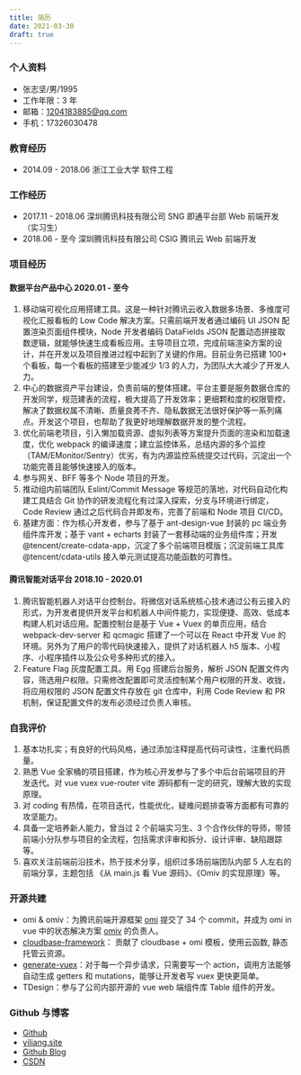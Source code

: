 ```yaml
---
title: 简历
date: 2021-03-30
draft: true
---
```


### 个人资料

- 张志坚/男/1995
- 工作年限：3 年
- 邮箱：1204183885@qq.com
- 手机：17326030478

### 教育经历

- 2014.09 - 2018.06 浙江工业大学 软件工程

### 工作经历

- 2017.11 - 2018.06 深圳腾讯科技有限公司 SNG 即通平台部 Web 前端开发（实习生）
- 2018.06 - 至今 深圳腾讯科技有限公司 CSIG 腾讯云 Web 前端开发

### 项目经历

#### 数据平台产品中心 2020.01 - 至今

1. 移动端可视化应用搭建工具。这是一种针对腾讯云收入数据多场景、多维度可视化汇报看板的 Low Code 解决方案。只需前端开发者通过编码 UI JSON 配置渲染页面组件模块，Node 开发者编码 DataFields JSON 配置动态拼接取数逻辑，就能够快速生成看板应用。主导项目立项，完成前端渲染方案的设计，并在开发以及项目推进过程中起到了关键的作用。目前业务已搭建 100+ 个看板，每一个看板的搭建至少能减少 1/3 的人力，为团队大大减少了开发人力。
2. 中心的数据资产平台建设，负责前端的整体搭建。平台主要是服务数据仓库的开发同学，规范建表的流程，极大提高了开发效率；更细颗粒度的权限管控，解决了数据权属不清晰、质量良莠不齐、隐私数据无法很好保护等一系列痛点。开发这个项目，也帮助了我更好地理解数据开发的整个流程。
3. 优化前端老项目，引入懒加载资源、虚拟列表等方案提升页面的渲染和加载速度，优化 webpack 的编译速度；建立监控体系，总结内源的多个监控（TAM/EMonitor/Sentry）优劣，有为内源监控系统提交过代码，沉淀出一个功能完善且能够快速接入的版本。
4. 参与网关、BFF 等多个 Node 项目的开发。
5. 推动组内前端团队 Eslint/Commit Message 等规范的落地，对代码自动化构建工具结合 Git 协作的研发流程化有过深入探索，分支与环境进行绑定，Code Review 通过之后代码合并即发布，完善了前端和 Node 项目 CI/CD。
6. 基建方面：作为核心开发者，参与了基于 ant-design-vue 封装的 pc 端业务组件库开发；基于 vant + echarts 封装了一套移动端的业务组件库；开发 @tencent/create-cdata-app，沉淀了多个前端项目模版；沉淀前端工具库 @tencent/cdata-utils 接入单元测试提高功能函数的可靠性。

#### 腾讯智能对话平台 2018.10 - 2020.01

1. 腾讯智能机器人对话平台控制台。将微信对话系统核心技术通过公有云接入的形式，为开发者提供开发平台和机器人中间件能力，实现便捷、高效、低成本构建人机对话应用。配置控制台是基于 Vue + Vuex 的单页应用，结合 webpack-dev-server 和 qcmagic 搭建了一个可以在 React 中开发 Vue 的环境。另外为了用户的零代码快速接入，提供了对话机器人 h5 版本、小程序、小程序插件以及公众号多种形式的接入。
2. Feature Flag 灰度配置工具。用 Egg 搭建后台服务，解析 JSON 配置文件内容，筛选用户权限。只需修改配置即可灵活控制某个用户权限的开发、收拢，将应用权限的 JSON 配置文件存放在 git 仓库中，利用 Code Review 和 PR 机制，保证配置文件的发布必须经过负责人审核。

### 自我评价

1. 基本功扎实；有良好的代码风格，通过添加注释提高代码可读性，注重代码质量。
2. 熟悉 Vue 全家桶的项目搭建，作为核心开发参与了多个中后台前端项目的开发迭代。对 vue vuex vue-router vite 源码都有一定的研究，理解大致的实现原理。
3. 对 coding 有热情，在项目迭代，性能优化，疑难问题排查等方面都有可靠的攻坚能力。
4. 具备一定培养新人能力，曾当过 2 个前端实习生、3 个合作伙伴的导师，带领前端小分队参与项目的全流程，包括需求评审和拆分、设计评审、缺陷跟踪等。
5. 喜欢关注前端前沿技术，热于技术分享，组织过多场前端团队内部 5 人左右的前端分享，主题包括 《从 main.js 看 Vue 源码》、《Omiv 的实现原理》等。

### 开源共建

- omi & omiv：为腾讯前端开源框架 [omi](https://github.com/Tencent/omi) 提交了 34 个 commit，并成为 omi in vue 中的状态解决方案 [omiv](https://github.com/Tencent/omi/tree/master/packages/omiv) 的负责人。
- [cloudbase-framework](https://github.com/Tencent/cloudbase-framework)： 贡献了 cloudbase + omi 模板，使用云函数, 静态托管云资源。
- [generate-vuex](https://github.com/yiliang114/generate-vuex)：对于每一个异步请求，只需要写一个 action，调用方法能够自动生成 getters 和 mutations，能够让开发者写 vuex 更快更简单。
- TDesign：参与了公司内部开源的 vue web 端组件库 Table 组件的开发。

### Github 与博客

- [Github](https://github.com/yiliang114)
- [yiliang.site](https://yiliang.site)
- [Github Blog](https://github.com/yiliang114/Blog)
- [CSDN](https://blog.csdn.net/GreekMrzzJ)
